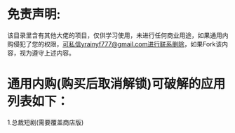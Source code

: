 # 免责声明:
该目录里含有其他大佬的项目，仅供学习使用，未进行任何商业用途，如果通用内购侵犯了您的权限，可私信yrainyf777@gmail.com进行联系删除，如果Fork该内容，视为遵守上述内容。
# 通用内购(购买后取消解锁)可破解的应用列表如下：
1.总裁短剧(需要覆盖商店版)
